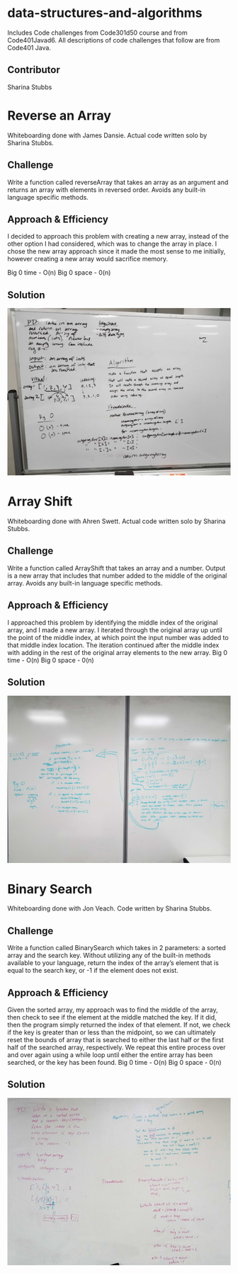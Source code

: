 # data-structures-and-algorithms
Includes Code challenges from Code301d50 course and from Code401Javad6. All descriptions of code challenges that follow are from Code401 Java.

## Contributor
Sharina Stubbs


# Reverse an Array
Whiteboarding done with James Dansie. Actual code written solo by Sharina Stubbs.

## Challenge
Write a function called reverseArray that takes an array as an argument and returns an array with elements in reversed order. Avoids any built-in language specific methods.

## Approach & Efficiency
<!-- What approach did you take? Why? What is the Big O space/time for this approach? -->
I decided to approach this problem with creating a new array, instead of the other option I had considered, which was to change the array in place. I chose the new array approach since it made the most sense to me initially, however creating a new array would sacrifice memory. 

Big 0 time - O(n)
Big 0 space - 0(n)

## Solution
![screenshot of page](code401Challenges/assets/array-reverse.jpg)


# Array Shift
Whiteboarding done with Ahren Swett. Actual code written solo by Sharina Stubbs.

## Challenge
Write a function called ArrayShift that takes an array and a number. Output is a new array that includes that number added to the middle of the original array. Avoids any built-in language specific methods.

## Approach & Efficiency
I approached this problem by identifying the middle index of the original array, and I made a new array. I iterated through the original array up until the point of the middle index, at which point the input number was added to that middle index location. The iteration continued after the middle index with adding in the rest of the original array elements to the new array. 
Big 0 time - O(n)
Big 0 space - 0(n)

## Solution
![screenshot of page](code401Challenges/assets/array-shift.jpg)


# Binary Search
Whiteboarding done with Jon Veach. Code written by Sharina Stubbs.

## Challenge
Write a function called BinarySearch which takes in 2 parameters: a sorted array and the search key. Without utilizing any of the built-in methods available to your language, return the index of the array’s element that is equal to the search key, or -1 if the element does not exist.

## Approach & Efficiency
Given the sorted array, my approach was to find the middle of the array, then check to see if the element at the middle matched the key. If it did, then the program simply returned the index of that element. If not, we check if the key is greater than or less than the midpoint, so we can ultimately reset the bounds of array that is searched to either the last half or the first half of the searched array, respectively. We repeat this entire process over and over again using a while loop until either the entire array has been searched, or the key has been found. 
Big 0 time - O(n)
Big 0 space - 0(n)

## Solution
![screenshot of page](code401Challenges/assets/binary-search.jpg)